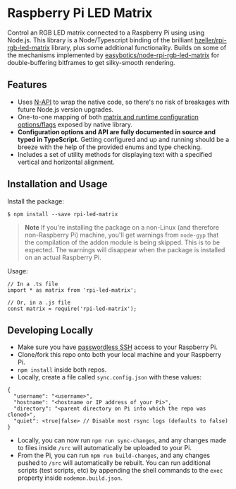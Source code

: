 # Raspberry Pi LED Matrix

Control an RGB LED matrix connected to a Raspberry Pi using using Node.js. This library is a Node/Typescript binding of the brilliant [hzeller/rpi-rgb-led-matrix](https://github.com/hzeller/rpi-rgb-led-matrix) library, plus some additional functionality. Builds on some of the mechanisms implemented by [easybotics/node-rpi-rgb-led-matrix](https://github.com/easybotics/node-rpi-rgb-led-matrix) for double-buffering bitframes to get silky-smooth rendering.

## Features

- Uses [N-API](https://nodejs.org/api/n-api.html) to wrap the native code, so there's no risk of breakages with future Node.js version upgrades.
- One-to-one mapping of both [matrix and runtime configuration options/flags](https://nodejs.org/api/n-api.html) exposed by native library.
- **Configuration options and API are fully documented in source and typed in TypeScript.** Getting configured and up and running should be a breeze with the help of the provided enums and type checking.
- Includes a set of utility methods for displaying text with a specified vertical and horizontal alignment.

## Installation and Usage

Install the package:

```
$ npm install --save rpi-led-matrix
```

> **Note** If you're installing the package on a non-Linux (and therefore non-Raspberry Pi) machine, you'll get warnings from `node-gyp` that the compilation of the addon module is being skipped. This is to be expected. The warnings will disappear when the package is installed on an actual Raspberry Pi.

Usage:

```
// In a .ts file
import * as matrix from 'rpi-led-matrix';

// Or, in a .js file
const matrix = require('rpi-led-matrix');
```



## Developing Locally

- Make sure you have [passwordless SSH](https://www.raspberrypi.org/documentation/remote-access/ssh/passwordless.md) access to your Raspberry Pi.
- Clone/fork this repo onto both your local machine and your Raspberry Pi.
- `npm install` inside both repos.
- Locally, create a file called `sync.config.json` with these values:

```
{
  "username": "<username>",
  "hostname": "<hostname or IP address of your Pi>",
  "directory": "<parent directory on Pi into which the repo was cloned>",
  "quiet": <true|false> // Disable most rsync logs (defaults to false)
}
```

- Locally, you can now run `npm run sync-changes`, and any changes made to files inside `/src` will automatically be uploaded to your Pi.
- From the Pi, you can run `npm run build-changes`, and any changes pushed to `/src` will automatically be rebuilt. You can run additional scripts (test scripts, etc) by appending the shell commands to the `exec` property inside `nodemon.build.json`.
